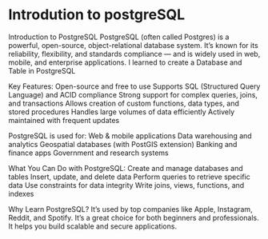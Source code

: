 # Introdution to postgreSQL
Introduction to PostgreSQL
PostgreSQL (often called Postgres) is a powerful, open-source, object-relational database system. It’s known for its reliability, flexibility, and standards compliance — and is widely used in web, mobile, and enterprise applications.
I learned to create a Database and Table in PostgreSQL 

Key Features:
Open-source and free to use
Supports SQL (Structured Query Language) and ACID compliance
Strong support for complex queries, joins, and transactions
Allows creation of custom functions, data types, and stored procedures
Handles large volumes of data efficiently
Actively maintained with frequent updates

PostgreSQL is used for:
Web & mobile applications
Data warehousing and analytics
Geospatial databases (with PostGIS extension)
Banking and finance apps
Government and research systems

What You Can Do with PostgreSQL:
Create and manage databases and tables
Insert, update, and delete data
Perform queries to retrieve specific data
Use constraints for data integrity
Write joins, views, functions, and indexes

Why Learn PostgreSQL?
It’s used by top companies like Apple, Instagram, Reddit, and Spotify.
It’s a great choice for both beginners and professionals.
It helps you build scalable and secure applications.




